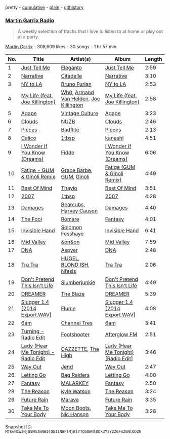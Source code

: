 pretty - [cumulative](/playlists/cumulative/1boYpG5G2QkmQ7FRi2dRc1.md) - [plain](/playlists/plain/1boYpG5G2QkmQ7FRi2dRc1) - [githistory](https://github.githistory.xyz/mackorone/spotify-playlist-archive/blob/main/playlists/plain/1boYpG5G2QkmQ7FRi2dRc1)

### [Martin Garrix Radio](https://open.spotify.com/playlist/1boYpG5G2QkmQ7FRi2dRc1)

> A weekly selection of tracks that I love to listen to at home or play out at a party.

[Martin Garrix](https://open.spotify.com/user/martingarrix) - 308,609 likes - 30 songs - 1 hr 57 min

| No. | Title | Artist(s) | Album | Length |
|---|---|---|---|---|
| 1 | [Just Tell Me](https://open.spotify.com/track/3YKCHjWjMpAhOh8v1Gv7Mb) | [Eleganto](https://open.spotify.com/artist/0MMdZHo4Jeldyg5awD2w5V) | [Just Tell Me](https://open.spotify.com/album/2sS27wuuH7e0X8SrkkJc9f) | 2:59 |
| 2 | [Narrative](https://open.spotify.com/track/5ZqKnnNhbfQ8p6EyjvSxsM) | [Citadelle](https://open.spotify.com/artist/6Mek67pKmBw5N3FZnAc2J8) | [Narrative](https://open.spotify.com/album/0oC8yLJK7Q7j8ocGevyrTX) | 3:10 |
| 3 | [NY to LA](https://open.spotify.com/track/0XZrLV8OiyMLUCsrXNcUGY) | [Bruno Furlan](https://open.spotify.com/artist/6gssIbF04dCX3COZvyr0JF) | [NY to LA](https://open.spotify.com/album/2dEumeqVokgmhe1yvJCkvl) | 2:53 |
| 4 | [My Life \(feat\. Joe Killington\)](https://open.spotify.com/track/5IhCWukOzeazDOHKCKARki) | [Wh0](https://open.spotify.com/artist/132Hhe61bhvXtkygENHZHA), [Armand Van Helden](https://open.spotify.com/artist/3cQA9WH8liZfeja1DxcDYE), [Joe Killington](https://open.spotify.com/artist/0QvtEuDIDAsKpfuOe2a237) | [My Life \(feat\. Joe Killington\)](https://open.spotify.com/album/2ozXsht9lh1koItgP8cl9d) | 2:58 |
| 5 | [Agape](https://open.spotify.com/track/0zkWmS5tEFgaHaXTSGQ2b1) | [Vintage Culture](https://open.spotify.com/artist/28uJnu5EsrGml2tBd7y8ts) | [Agape](https://open.spotify.com/album/4qbAmVXPe2NQZ9EiHVwZcE) | 3:23 |
| 6 | [Clouds](https://open.spotify.com/track/3T7PkWJTyhlYCirZiTJsg0) | [NUZB](https://open.spotify.com/artist/1whPdBCsbQv270FMoML1fa) | [Clouds](https://open.spotify.com/album/5hthcxMQYM5ARjWPZbRSjO) | 2:46 |
| 7 | [Pieces](https://open.spotify.com/track/5xkVzKzVFlrlVkmRneNa3b) | [Badflite](https://open.spotify.com/artist/3AEEmo3VYEBbQBUUEY2fUS) | [Pieces](https://open.spotify.com/album/5x3z117GaV3LUCZbiHpqXc) | 2:13 |
| 8 | [Calico](https://open.spotify.com/track/2lJM9fK3zYQRXVXOTauwhZ) | [1tbsp](https://open.spotify.com/artist/6G01WYFYF91rjG5LtwMhY4) | [kanashī](https://open.spotify.com/album/3y6f7n2bRBCXJLCrg3D4jp) | 4:51 |
| 9 | [I Wonder If You Know \(Dreams\)](https://open.spotify.com/track/6tYS1Avf3zjxXtGX6JPvpc) | [Fidde](https://open.spotify.com/artist/01OTdsJtNztr63oC5lZ9ur) | [I Wonder If You Know \(Dreams\)](https://open.spotify.com/album/6S6oSoZwo4VpHiofYTR2BV) | 6:06 |
| 10 | [Fatige \- GUM & Ginoli Remix](https://open.spotify.com/track/35W8mYUB4PTRdfc6VJdKod) | [Grace Barbe](https://open.spotify.com/artist/2G7Wvnha0ThnKlKLlRQ2wG), [GUM](https://open.spotify.com/artist/4Oov8BULUOBiX6UVpP04JW), [Ginoli](https://open.spotify.com/artist/0TFrrDk4VVDjnLSEIa3SqJ) | [Fatige \(GUM & Ginoli Remix\)](https://open.spotify.com/album/4U36sa96GiNVSZjf5WvSKB) | 4:49 |
| 11 | [Best Of Mind](https://open.spotify.com/track/213ibA3X86s5P2vqXgwIHq) | [Thaylo](https://open.spotify.com/artist/56kaKCBAUCPViDb5XvdTaB) | [Best Of Mind](https://open.spotify.com/album/7a0tHBu1SgV6GtchmQgGkt) | 3:51 |
| 12 | [2007](https://open.spotify.com/track/5Qmy89XJap9wMfEZu3Mwg0) | [1tbsp](https://open.spotify.com/artist/6G01WYFYF91rjG5LtwMhY4) | [2007](https://open.spotify.com/album/2XOGsUkrk5gaMcflEdLq9J) | 4:28 |
| 13 | [Damages](https://open.spotify.com/track/2FGmvnfj7YgjedBxcG5g1j) | [Bearcubs](https://open.spotify.com/artist/5iPtkyoEOCILhwFgl2a2d3), [Harvey Causon](https://open.spotify.com/artist/7CfGxgCfRwumbKatrTjC4d) | [Damages](https://open.spotify.com/album/4Ct0UUWxx89rzyofIgy44q) | 4:40 |
| 14 | [The Fool](https://open.spotify.com/track/3NlfzmdtOxVP1raeI5C3fj) | [Romare](https://open.spotify.com/artist/6d1HqiWNEKV9zFqQM9WeYo) | [Fantasy](https://open.spotify.com/album/1rDjHlur6uZheIHpBdmLEF) | 4:01 |
| 15 | [Invisible Hand](https://open.spotify.com/track/6eJILKY8DDXdtMk6ZNcB9b) | [Solomon Fesshaye](https://open.spotify.com/artist/7vqayKdoqPQsxLcwGANPX4) | [Invisible Hand](https://open.spotify.com/album/5g1eAoNsknjYKbUMF48zsK) | 6:41 |
| 16 | [Mid Valley](https://open.spotify.com/track/3TIKtCZs9Lp95898LZtibx) | [&on&on](https://open.spotify.com/artist/34nA3Lg0J6ZfdeCtyMi8AU) | [Mid Valley](https://open.spotify.com/album/1fkhPeAIsRo9iv0U3a5PED) | 7:59 |
| 17 | [DNA](https://open.spotify.com/track/047bae8Ta0BtB7XjvGXEj1) | [Aspyer](https://open.spotify.com/artist/3LaBw0YCv8D35w9AvePFtF) | [DNA](https://open.spotify.com/album/1fMtty127314ybFcXcGzgb) | 2:48 |
| 18 | [Tra Tra](https://open.spotify.com/track/0UFJLWij7K8AXM5sVDFCLj) | [HUGEL](https://open.spotify.com/artist/5PlfkPxwCpRRWQJBxCa0By), [BLOND:ISH](https://open.spotify.com/artist/6zsJjoCtL1WByG0VsuFWzR), [Nfasis](https://open.spotify.com/artist/5ypEYwWaSgtjBPCPcredFM) | [Tra Tra](https://open.spotify.com/album/5CTxLQdrDgcvEXuqEFOnPt) | 2:06 |
| 19 | [Don't Pretend This Isn't Life](https://open.spotify.com/track/6J40JYnrFu0malMYOwapr6) | [Slumberjunkie](https://open.spotify.com/artist/0zAn9gUyAiM0429iD25RV0) | [Don't Pretend This Isn't Life](https://open.spotify.com/album/0CUqcnVzwNrpW37xhzYV9S) | 4:49 |
| 20 | [DREAMER](https://open.spotify.com/track/6j2AojKOLW867QDk2hEO5j) | [The Blaze](https://open.spotify.com/artist/1Dt1UKLtrJIW1xxRBejjos) | [DREAMER](https://open.spotify.com/album/4aBAyZHJOWq0M7uVXYSEnF) | 5:39 |
| 21 | [Slugger 1.4 \[2014 Export.WAV\]](https://open.spotify.com/track/2mAAcTJ5ZiEGBqhIrmy2Pq) | [Flume](https://open.spotify.com/artist/6nxWCVXbOlEVRexSbLsTer) | [Slugger 1.4 \[2014 Export.WAV\]](https://open.spotify.com/album/2uTvIR4Bp09TvCEBAix1Rf) | 4:08 |
| 22 | [6am](https://open.spotify.com/track/1lx452Y4CLMvIois88vwBr) | [Channel Tres](https://open.spotify.com/artist/4cUkGQyhLFqKHBtL58HYVp) | [6am](https://open.spotify.com/album/2pyGNsIfsvhBLb2GrQ9Orm) | 3:41 |
| 23 | [Turning \- Radio Edit](https://open.spotify.com/track/3oGy260x9Rpc80VErMf6u3) | [Footshooter](https://open.spotify.com/artist/691jSL9gwZx8VX55QVTRGa) | [Afterglow FM](https://open.spotify.com/album/5UCHZ2Bbf5kicl2AQSapTz) | 2:51 |
| 24 | [Lady \(Hear Me Tonight\) \- Radio Edit](https://open.spotify.com/track/7pvFlBJPZVcQYqwVaFXtJ9) | [CAZZETTE](https://open.spotify.com/artist/1IELhvOMg5VQlU7syRm6CS), [The High](https://open.spotify.com/artist/5mKNjpx3SmjNqtxQTmuo9Z) | [Lady \(Hear Me Tonight\) \[Radio Edit\]](https://open.spotify.com/album/3EO6g07Yyk1V4lsBUdWZsn) | 3:46 |
| 25 | [Way Out](https://open.spotify.com/track/4j5GiLUsOM9Jtw0mY3XZc1) | [Jend](https://open.spotify.com/artist/56WlN4e9YbaEI8KdXaFgTN) | [Way Out](https://open.spotify.com/album/2uQlmnZLDPys0OkdsJpWN9) | 2:47 |
| 26 | [Letting Go](https://open.spotify.com/track/7qvNvADpFQokFRwlbBF2PA) | [Bag Raiders](https://open.spotify.com/artist/6fXEqmGQEt6ONuqVmwrN46) | [Letting Go](https://open.spotify.com/album/5yBgYFaaYs6OruhJCemiOM) | 4:00 |
| 27 | [Fantasy](https://open.spotify.com/track/3MGDui01P1lMggLMe4vxYR) | [MALARKEY](https://open.spotify.com/artist/3Wx6i3YgqSGlvxVTS4UsMV) | [Fantasy](https://open.spotify.com/album/2uaJmzs43n1ql9dXs61dvs) | 2:50 |
| 28 | [The Reason](https://open.spotify.com/track/03GJQ4KeNYCyr2P7N45ajo) | [Kyle Watson](https://open.spotify.com/artist/7LJSAfWhO7jhjnewy6pKyZ) | [The Reason](https://open.spotify.com/album/52LZqPQzZHwR0tLq76E1w4) | 3:24 |
| 29 | [Future Rain](https://open.spotify.com/track/4x4lDXsuZrse429QkWTICO) | [Marava](https://open.spotify.com/artist/5eJo4V86Ik2SvGFwAzeRFX) | [Future Rain](https://open.spotify.com/album/5OMwF6ye3pfg28pvnVgZR6) | 3:35 |
| 30 | [Take Me To Your Body](https://open.spotify.com/track/4Ct3Oh6BG30FJxerhB8vRT) | [Moon Boots](https://open.spotify.com/artist/3cIXmCH7iNcslTbwrwS7zy), [Nic Hanson](https://open.spotify.com/artist/1NrFTpkB0RvbVLYl0p5Xvc) | [Take Me To Your Body](https://open.spotify.com/album/5zRr1T7JkfEJp6Kf1LmmPG) | 3:28 |

Snapshot ID: `MTkwNCw3NjU5MGJmNWI4OGI1NGFlMjBlYTQ5OWNlODk3YzY2ZGFmZGNlODZh`
